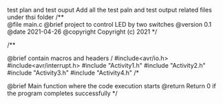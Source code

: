 test plan and test ouput
Add all the test paln and test output related files under thsi folder
/**     
@file main.c
@brief project to control LED by two switches
@version 0.1
@date 2021-04-26
@copyright Copyright (c) 2021
*/

/**

@brief contain macros and headers
/ #include<avr/io.h> #include<avr/interrupt.h> #include "Activity1.h" #include "Activity2.h" #include "Activity3.h" #include "Activity4.h" /*

@brief Main function where the code execution starts
@return Return 0 if the program completes successfully */
